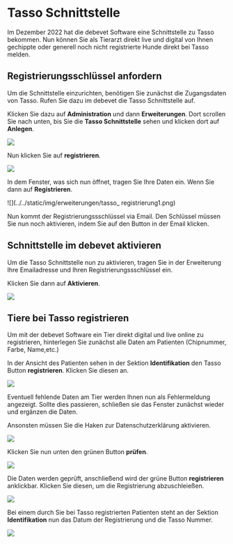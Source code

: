 # Tasso Schnittstelle  

Im Dezember 2022 hat die debevet Software eine Schnittstelle zu Tasso bekommen. Nun können Sie als Tierarzt direkt live und digital
von Ihnen gechippte oder generell noch nicht registrierte Hunde direkt bei Tasso melden. 

## Registrierungsschlüssel anfordern  

Um die Schnittstelle einzurichten, benötigen Sie zunächst die Zugangsdaten von Tasso. Rufen Sie dazu im debevet die Tasso Schnittstelle auf. 

Klicken Sie dazu auf **Administration** und dann **Erweiterungen**. Dort scrollen Sie nach unten, bis Sie die **Tasso Schnittstelle** sehen und klicken
dort auf **Anlegen**.  

![](../../static/img/erweiterungen/tasso_einrichten.png)  

Nun klicken Sie auf **registrieren**.  

![](../../static/img/erweiterungen/tasso_schluessel_anfordern.png)  

In dem Fenster, was sich nun öffnet, tragen Sie Ihre Daten ein. Wenn Sie dann auf **Registrieren**.    

![](../../static/img/erweiterungen/tasso_ registrierung1.png)  

Nun kommt der Registrierungssschlüssel via Email. Den Schlüssel müssen Sie nun noch aktivieren, indem Sie auf den Button in der Email klicken.

## Schnittstelle im debevet aktivieren

Um die Tasso Schnittstelle nun zu aktivieren, tragen Sie in der Erweiterung Ihre Emailadresse und Ihren Registrierungssschlüssel ein.  

Klicken Sie dann auf **Aktivieren**. 

![](../../static/img/erweiterungen/tasso_aktivieren.png)

## Tiere bei Tasso registrieren 

Um mit der debevet Software ein Tier direkt digital und live online zu registrieren, hinterlegen Sie zunächst alle Daten am Patienten (Chipnummer, Farbe, Name,etc.)  

In der Ansicht des Patienten sehen in der Sektion **Identifikation** den Tasso Button **registrieren**. Klicken Sie diesen an.

![](../../static/img/erweiterungen/tasso_button_reg.png)

Eventuell fehlende Daten am Tier werden Ihnen nun als Fehlermeldung angezeigt. Sollte dies passieren, schließen sie das Fenster zunächst wieder und ergänzen die Daten.  

Ansonsten müssen Sie die Haken zur Datenschutzerklärung aktivieren.  

![](../../static/img/erweiterungen/tasso_haken_setzen.png) 

Klicken Sie nun unten den grünen Button **prüfen**.  

![](../../static/img/erweiterungen/tasso_pruefen_button.png)  

Die Daten werden geprüft, anschließend wird der grüne Button **registrieren** anklickbar. Klicken Sie diesen, um die Registrierung abzuschleießen.  

![](../../static/img/erweiterungen/tasso_registrieren.png)

Bei einem durch Sie bei Tasso registrierten Patienten steht an der Sektion **Identifikation** nun das Datum der Registrierung und die Tasso Nummer.

![](../../static/img/erweiterungen/tasso_fertig_reg.png)
